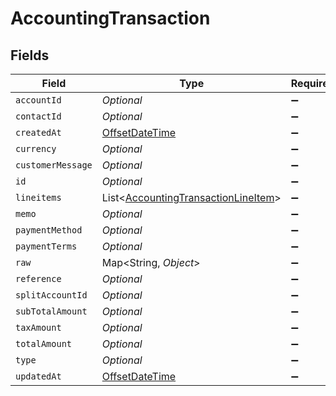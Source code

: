 # AccountingTransaction


## Fields

| Field                                                                                       | Type                                                                                        | Required                                                                                    | Description                                                                                 |
| ------------------------------------------------------------------------------------------- | ------------------------------------------------------------------------------------------- | ------------------------------------------------------------------------------------------- | ------------------------------------------------------------------------------------------- |
| `accountId`                                                                                 | *Optional<String>*                                                                          | :heavy_minus_sign:                                                                          | N/A                                                                                         |
| `contactId`                                                                                 | *Optional<String>*                                                                          | :heavy_minus_sign:                                                                          | N/A                                                                                         |
| `createdAt`                                                                                 | [OffsetDateTime](https://docs.oracle.com/javase/8/docs/api/java/time/OffsetDateTime.html)   | :heavy_minus_sign:                                                                          | N/A                                                                                         |
| `currency`                                                                                  | *Optional<String>*                                                                          | :heavy_minus_sign:                                                                          | N/A                                                                                         |
| `customerMessage`                                                                           | *Optional<String>*                                                                          | :heavy_minus_sign:                                                                          | N/A                                                                                         |
| `id`                                                                                        | *Optional<String>*                                                                          | :heavy_minus_sign:                                                                          | N/A                                                                                         |
| `lineitems`                                                                                 | List<[AccountingTransactionLineItem](../../models/shared/AccountingTransactionLineItem.md)> | :heavy_minus_sign:                                                                          | N/A                                                                                         |
| `memo`                                                                                      | *Optional<String>*                                                                          | :heavy_minus_sign:                                                                          | N/A                                                                                         |
| `paymentMethod`                                                                             | *Optional<String>*                                                                          | :heavy_minus_sign:                                                                          | N/A                                                                                         |
| `paymentTerms`                                                                              | *Optional<String>*                                                                          | :heavy_minus_sign:                                                                          | N/A                                                                                         |
| `raw`                                                                                       | Map<String, *Object*>                                                                       | :heavy_minus_sign:                                                                          | N/A                                                                                         |
| `reference`                                                                                 | *Optional<String>*                                                                          | :heavy_minus_sign:                                                                          | N/A                                                                                         |
| `splitAccountId`                                                                            | *Optional<String>*                                                                          | :heavy_minus_sign:                                                                          | N/A                                                                                         |
| `subTotalAmount`                                                                            | *Optional<Double>*                                                                          | :heavy_minus_sign:                                                                          | N/A                                                                                         |
| `taxAmount`                                                                                 | *Optional<Double>*                                                                          | :heavy_minus_sign:                                                                          | N/A                                                                                         |
| `totalAmount`                                                                               | *Optional<Double>*                                                                          | :heavy_minus_sign:                                                                          | N/A                                                                                         |
| `type`                                                                                      | *Optional<String>*                                                                          | :heavy_minus_sign:                                                                          | N/A                                                                                         |
| `updatedAt`                                                                                 | [OffsetDateTime](https://docs.oracle.com/javase/8/docs/api/java/time/OffsetDateTime.html)   | :heavy_minus_sign:                                                                          | N/A                                                                                         |